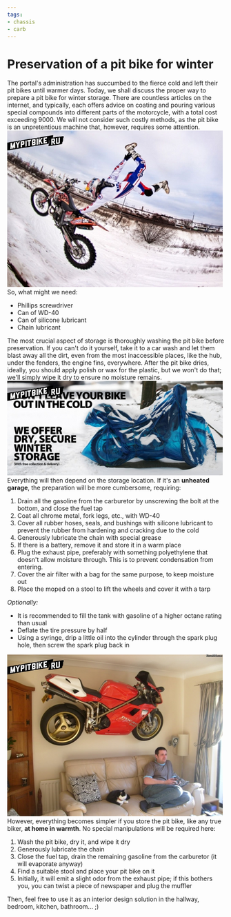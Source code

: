 ```yaml
---
tags:
- chassis
- carb
---
```


# Preservation of a pit bike for winter

The portal's administration has succumbed to the fierce cold and left their pit bikes until warmer days. Today, we shall discuss the proper way to prepare a pit bike for winter storage. There are countless articles on the internet, and typically, each offers advice on coating and pouring various special compounds into different parts of the motorcycle, with a total cost exceeding 9000. We will not consider such costly methods, as the pit bike is an unpretentious machine that, however, requires some attention. ![Winterizing a pit bike](../../../static/img/da9c37.jpg "Winterizing a pit bike") So, what might we need:

- Phillips screwdriver
- Can of WD-40
- Can of silicone lubricant
- Chain lubricant

The most crucial aspect of storage is thoroughly washing the pit bike before preservation. If you can't do it yourself, take it to a car wash and let them blast away all the dirt, even from the most inaccessible places, like the hub, under the fenders, the engine fins, everywhere. After the pit bike dries, ideally, you should apply polish or wax for the plastic, but we won't do that; we'll simply wipe it dry to ensure no moisture remains. ![Winter storage of a pit bike](../../../static/img/bc7800.jpg "Winter storage of a pit bike") Everything will then depend on the storage location. If it's an **unheated garage**, the preparation will be more cumbersome, requiring:

1. Drain all the gasoline from the carburetor by unscrewing the bolt at the bottom, and close the fuel tap
2. Coat all chrome metal, fork legs, etc., with WD-40
3. Cover all rubber hoses, seals, and bushings with silicone lubricant to prevent the rubber from hardening and cracking due to the cold
4. Generously lubricate the chain with special grease
5. If there is a battery, remove it and store it in a warm place
6. Plug the exhaust pipe, preferably with something polyethylene that doesn't allow moisture through. This is to prevent condensation from entering.
7. Cover the air filter with a bag for the same purpose, to keep moisture out
8. Place the moped on a stool to lift the wheels and cover it with a tarp

*Optionally:*

- It is recommended to fill the tank with gasoline of a higher octane rating than usual
- Deflate the tire pressure by half
- Using a syringe, drip a little oil into the cylinder through the spark plug hole, then screw the spark plug back in

![Storing a pit bike at home](../../../static/img/d06815.jpg "Storing a pit bike at home") However, everything becomes simpler if you store the pit bike, like any true biker, **at home in warmth**. No special manipulations will be required here:

1. Wash the pit bike, dry it, and wipe it dry
2. Generously lubricate the chain
3. Close the fuel tap, drain the remaining gasoline from the carburetor (it will evaporate anyway)
4. Find a suitable stool and place your pit bike on it
5. Initially, it will emit a slight odor from the exhaust pipe; if this bothers you, you can twist a piece of newspaper and plug the muffler

Then, feel free to use it as an interior design solution in the hallway, bedroom, kitchen, bathroom... ;)
